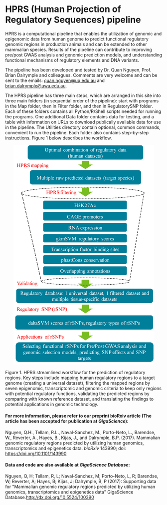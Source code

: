 # HPRS (Human Projection of Regulatory Sequences) pipeline
HPRS is a computational pipeline that enables the utilization of genomic and epigenomic data from human genome to predict functional regulatory genomic regions in production animals and can be extended to other mammalian species. Results of the pipeline can contribute to improving pre/post GWAS analysis and genomic prediction models, and understanding functional mechanisms of regulatory elements and DNA variants.

The pipeline has been developed and tested by Dr. Quan Nguyen, Prof. Brian Dalrymple and colleagues. Comments are very welcome and can be sent to the emails: quan.nguyen@uq.edu.au and brian.dalrymple@uwa.edu.au.

The HPRS pipeline has three main steps, which are arranged in this site into three  main folders (in sequential order of the pipeline):  start with programs in the Map folder, then in Filter folder, and then in RegulatorySNP folder. Each of these folders contains all Python/R/Shell scripts needed for running the programs. One additional Data folder contains data for testing, and a table with information on URLs to download publically available data for use in the pipeline. The Utilities directory contain optional, common commands, convenient to run the pipeline. Each folder also contains step-by-step instructions. Figure 1 below describes the workflow.

<p align="center">
<img width="450"  src="./Fig1_HiRes.tif"> <br>
</p>

Figure 1. HPRS streamlined workflow for the prediction of regulatory regions. Key steps include mapping human regulatory regions to a target genome (creating a universal dataset), filtering the mapped regions by seven epigenomic, transcriptomic and genomic criteria to keep only regions with potential regulatory functions, validating the predicted regions by comparing with known reference dataset, and translating the findings to potential applications in genomic technology.


#### For more information, please refer to our preprint bioRxiv article (The article has been accepted for publication at *GigaScience*):

Nguyen, Q.H., Tellam, R.L., Naval-Sanchez, M., Porto-Neto, L., Barendse, W., Reverter, A., Hayes, B., Kijas, J., and Dalrymple, B.P. (2017). Mammalian genomic regulatory regions predicted by utilizing human genomics, transcriptomics and epigenetics data. *bioRxiv* 143990; doi: https://doi.org/10.1101/143990

#### Data and code are also available at *GigaScience Database*:

Nguyen, Q, H; Tellam, R, L; Naval-Sanchez, M; Porto-Neto, L, R; Barendse, W; Reverter, A; Hayes, B; Kijas, J; Dalrymple, B, P (2017): Supporting data for "Mammalian genomic regulatory regions predicted by utilizing human genomics, transcriptomics and epigenetics data" GigaScience Database.http://dx.doi.org/10.5524/100390


